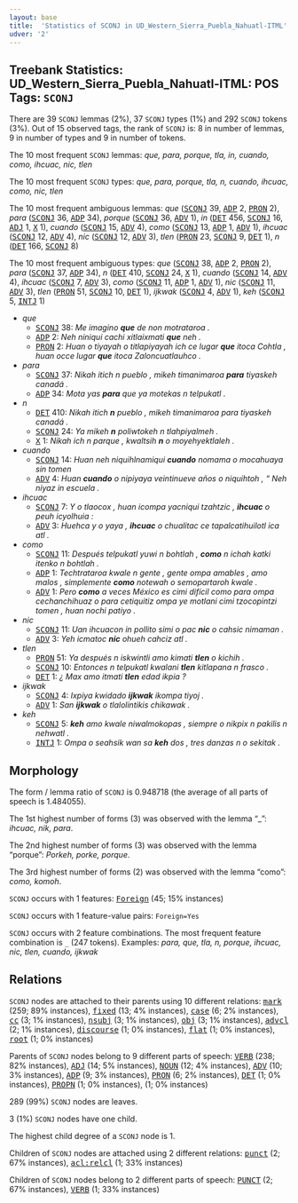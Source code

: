 ```yaml
---
layout: base
title:  'Statistics of SCONJ in UD_Western_Sierra_Puebla_Nahuatl-ITML'
udver: '2'
---
```


## Treebank Statistics: UD_Western_Sierra_Puebla_Nahuatl-ITML: POS Tags: `SCONJ`

There are 39 `SCONJ` lemmas (2%), 37 `SCONJ` types (1%) and 292 `SCONJ` tokens (3%).
Out of 15 observed tags, the rank of `SCONJ` is: 8 in number of lemmas, 9 in number of types and 9 in number of tokens.

The 10 most frequent `SCONJ` lemmas: <em>que, para, porque, tla, in, cuando, como, ihcuac, nic, tlen</em>

The 10 most frequent `SCONJ` types:  <em>que, para, porque, tla, n, cuando, ihcuac, como, nic, tlen</em>

The 10 most frequent ambiguous lemmas: <em>que</em> (<tt><a href="nhi_itml-pos-SCONJ.html">SCONJ</a></tt> 39, <tt><a href="nhi_itml-pos-ADP.html">ADP</a></tt> 2, <tt><a href="nhi_itml-pos-PRON.html">PRON</a></tt> 2), <em>para</em> (<tt><a href="nhi_itml-pos-SCONJ.html">SCONJ</a></tt> 36, <tt><a href="nhi_itml-pos-ADP.html">ADP</a></tt> 34), <em>porque</em> (<tt><a href="nhi_itml-pos-SCONJ.html">SCONJ</a></tt> 36, <tt><a href="nhi_itml-pos-ADV.html">ADV</a></tt> 1), <em>in</em> (<tt><a href="nhi_itml-pos-DET.html">DET</a></tt> 456, <tt><a href="nhi_itml-pos-SCONJ.html">SCONJ</a></tt> 16, <tt><a href="nhi_itml-pos-ADJ.html">ADJ</a></tt> 1, <tt><a href="nhi_itml-pos-X.html">X</a></tt> 1), <em>cuando</em> (<tt><a href="nhi_itml-pos-SCONJ.html">SCONJ</a></tt> 15, <tt><a href="nhi_itml-pos-ADV.html">ADV</a></tt> 4), <em>como</em> (<tt><a href="nhi_itml-pos-SCONJ.html">SCONJ</a></tt> 13, <tt><a href="nhi_itml-pos-ADP.html">ADP</a></tt> 1, <tt><a href="nhi_itml-pos-ADV.html">ADV</a></tt> 1), <em>ihcuac</em> (<tt><a href="nhi_itml-pos-SCONJ.html">SCONJ</a></tt> 12, <tt><a href="nhi_itml-pos-ADV.html">ADV</a></tt> 4), <em>nic</em> (<tt><a href="nhi_itml-pos-SCONJ.html">SCONJ</a></tt> 12, <tt><a href="nhi_itml-pos-ADV.html">ADV</a></tt> 3), <em>tlen</em> (<tt><a href="nhi_itml-pos-PRON.html">PRON</a></tt> 23, <tt><a href="nhi_itml-pos-SCONJ.html">SCONJ</a></tt> 9, <tt><a href="nhi_itml-pos-DET.html">DET</a></tt> 1), <em>n</em> (<tt><a href="nhi_itml-pos-DET.html">DET</a></tt> 166, <tt><a href="nhi_itml-pos-SCONJ.html">SCONJ</a></tt> 8)

The 10 most frequent ambiguous types:  <em>que</em> (<tt><a href="nhi_itml-pos-SCONJ.html">SCONJ</a></tt> 38, <tt><a href="nhi_itml-pos-ADP.html">ADP</a></tt> 2, <tt><a href="nhi_itml-pos-PRON.html">PRON</a></tt> 2), <em>para</em> (<tt><a href="nhi_itml-pos-SCONJ.html">SCONJ</a></tt> 37, <tt><a href="nhi_itml-pos-ADP.html">ADP</a></tt> 34), <em>n</em> (<tt><a href="nhi_itml-pos-DET.html">DET</a></tt> 410, <tt><a href="nhi_itml-pos-SCONJ.html">SCONJ</a></tt> 24, <tt><a href="nhi_itml-pos-X.html">X</a></tt> 1), <em>cuando</em> (<tt><a href="nhi_itml-pos-SCONJ.html">SCONJ</a></tt> 14, <tt><a href="nhi_itml-pos-ADV.html">ADV</a></tt> 4), <em>ihcuac</em> (<tt><a href="nhi_itml-pos-SCONJ.html">SCONJ</a></tt> 7, <tt><a href="nhi_itml-pos-ADV.html">ADV</a></tt> 3), <em>como</em> (<tt><a href="nhi_itml-pos-SCONJ.html">SCONJ</a></tt> 11, <tt><a href="nhi_itml-pos-ADP.html">ADP</a></tt> 1, <tt><a href="nhi_itml-pos-ADV.html">ADV</a></tt> 1), <em>nic</em> (<tt><a href="nhi_itml-pos-SCONJ.html">SCONJ</a></tt> 11, <tt><a href="nhi_itml-pos-ADV.html">ADV</a></tt> 3), <em>tlen</em> (<tt><a href="nhi_itml-pos-PRON.html">PRON</a></tt> 51, <tt><a href="nhi_itml-pos-SCONJ.html">SCONJ</a></tt> 10, <tt><a href="nhi_itml-pos-DET.html">DET</a></tt> 1), <em>ijkwak</em> (<tt><a href="nhi_itml-pos-SCONJ.html">SCONJ</a></tt> 4, <tt><a href="nhi_itml-pos-ADV.html">ADV</a></tt> 1), <em>keh</em> (<tt><a href="nhi_itml-pos-SCONJ.html">SCONJ</a></tt> 5, <tt><a href="nhi_itml-pos-INTJ.html">INTJ</a></tt> 1)


* <em>que</em>
  * <tt><a href="nhi_itml-pos-SCONJ.html">SCONJ</a></tt> 38: <em>Me imagino <b>que</b> de non motrataroa .</em>
  * <tt><a href="nhi_itml-pos-ADP.html">ADP</a></tt> 2: <em>Neh niniqui cachi xitlaixmati <b>que</b> neh .</em>
  * <tt><a href="nhi_itml-pos-PRON.html">PRON</a></tt> 2: <em>Huan o tiyayah o titlapiyayah ich ce lugar <b>que</b> itoca Cohtla , huan occe lugar <b>que</b> itoca Zaloncuatlauhco .</em>
* <em>para</em>
  * <tt><a href="nhi_itml-pos-SCONJ.html">SCONJ</a></tt> 37: <em>Nikah itich n pueblo , mikeh timanimaroa <b>para</b> tiyaskeh canadá .</em>
  * <tt><a href="nhi_itml-pos-ADP.html">ADP</a></tt> 34: <em>Mota yas <b>para</b> que ya motekas n telpukatl .</em>
* <em>n</em>
  * <tt><a href="nhi_itml-pos-DET.html">DET</a></tt> 410: <em>Nikah itich <b>n</b> pueblo , mikeh timanimaroa para tiyaskeh canadá .</em>
  * <tt><a href="nhi_itml-pos-SCONJ.html">SCONJ</a></tt> 24: <em>Ya mikeh <b>n</b> poliwtokeh n tlahpiyalmeh .</em>
  * <tt><a href="nhi_itml-pos-X.html">X</a></tt> 1: <em>Nikah ich n parque , kwaltsih <b>n</b> o moyehyektlaleh .</em>
* <em>cuando</em>
  * <tt><a href="nhi_itml-pos-SCONJ.html">SCONJ</a></tt> 14: <em>Huan neh niquihlnamiqui <b>cuando</b> nomama o mocahuaya sin tomen</em>
  * <tt><a href="nhi_itml-pos-ADV.html">ADV</a></tt> 4: <em>Huan <b>cuando</b> o nipiyaya veintinueve años o niquihtoh , “ Neh niyaz in escuela .</em>
* <em>ihcuac</em>
  * <tt><a href="nhi_itml-pos-SCONJ.html">SCONJ</a></tt> 7: <em>Y o tlaocox , huan icompa yacniqui tzahtzic , <b>ihcuac</b> o peuh icyolhuia :</em>
  * <tt><a href="nhi_itml-pos-ADV.html">ADV</a></tt> 3: <em>Huehca y o yaya , <b>ihcuac</b> o chualitac ce tapalcatihuilotl ica atl .</em>
* <em>como</em>
  * <tt><a href="nhi_itml-pos-SCONJ.html">SCONJ</a></tt> 11: <em>Después telpukatl yuwi n bohtlah , <b>como</b> n ichah katki itenko n bohtlah .</em>
  * <tt><a href="nhi_itml-pos-ADP.html">ADP</a></tt> 1: <em>Techtrataroa kwale n gente , gente ompa amables , amo malos , simplemente <b>como</b> notewah o semopartaroh kwale .</em>
  * <tt><a href="nhi_itml-pos-ADV.html">ADV</a></tt> 1: <em>Pero <b>como</b> a veces México es cimi difícil como para ompa cechanchihuaz o para cetiquitiz ompa ye motlani cimi tzocopintzi tomen , huan nochi patiyo .</em>
* <em>nic</em>
  * <tt><a href="nhi_itml-pos-SCONJ.html">SCONJ</a></tt> 11: <em>Uan ihcuacon in pollito simi o pac <b>nic</b> o cahsic nimaman .</em>
  * <tt><a href="nhi_itml-pos-ADV.html">ADV</a></tt> 3: <em>Yeh icmatoc <b>nic</b> ohueh cahciz atl .</em>
* <em>tlen</em>
  * <tt><a href="nhi_itml-pos-PRON.html">PRON</a></tt> 51: <em>Ya después n iskwintli amo kimati <b>tlen</b> o kichih .</em>
  * <tt><a href="nhi_itml-pos-SCONJ.html">SCONJ</a></tt> 10: <em>Entonces n telpukatl kwalani <b>tlen</b> kitlapana n frasco .</em>
  * <tt><a href="nhi_itml-pos-DET.html">DET</a></tt> 1: <em>¿ Max amo itmati <b>tlen</b> edad ikpia ?</em>
* <em>ijkwak</em>
  * <tt><a href="nhi_itml-pos-SCONJ.html">SCONJ</a></tt> 4: <em>Ixpiya kwidado <b>ijkwak</b> ikompa tiyoj .</em>
  * <tt><a href="nhi_itml-pos-ADV.html">ADV</a></tt> 1: <em>San <b>ijkwak</b> o tlalolintikis chikawak .</em>
* <em>keh</em>
  * <tt><a href="nhi_itml-pos-SCONJ.html">SCONJ</a></tt> 5: <em><b>keh</b> amo kwale niwalmokopas , siempre o nikpix n pakilis n nehwatl .</em>
  * <tt><a href="nhi_itml-pos-INTJ.html">INTJ</a></tt> 1: <em>Ompa o seahsik wan sa <b>keh</b> dos , tres danzas n o sekitak .</em>

## Morphology

The form / lemma ratio of `SCONJ` is 0.948718 (the average of all parts of speech is 1.484055).

The 1st highest number of forms (3) was observed with the lemma “_”: <em>ihcuac, nik, para</em>.

The 2nd highest number of forms (3) was observed with the lemma “porque”: <em>Porkeh, porke, porque</em>.

The 3rd highest number of forms (2) was observed with the lemma “como”: <em>como, komoh</em>.

`SCONJ` occurs with 1 features: <tt><a href="nhi_itml-feat-Foreign.html">Foreign</a></tt> (45; 15% instances)

`SCONJ` occurs with 1 feature-value pairs: `Foreign=Yes`

`SCONJ` occurs with 2 feature combinations.
The most frequent feature combination is `_` (247 tokens).
Examples: <em>para, que, tla, n, porque, ihcuac, nic, tlen, cuando, ijkwak</em>


## Relations

`SCONJ` nodes are attached to their parents using 10 different relations: <tt><a href="nhi_itml-dep-mark.html">mark</a></tt> (259; 89% instances), <tt><a href="nhi_itml-dep-fixed.html">fixed</a></tt> (13; 4% instances), <tt><a href="nhi_itml-dep-case.html">case</a></tt> (6; 2% instances), <tt><a href="nhi_itml-dep-cc.html">cc</a></tt> (3; 1% instances), <tt><a href="nhi_itml-dep-nsubj.html">nsubj</a></tt> (3; 1% instances), <tt><a href="nhi_itml-dep-obj.html">obj</a></tt> (3; 1% instances), <tt><a href="nhi_itml-dep-advcl.html">advcl</a></tt> (2; 1% instances), <tt><a href="nhi_itml-dep-discourse.html">discourse</a></tt> (1; 0% instances), <tt><a href="nhi_itml-dep-flat.html">flat</a></tt> (1; 0% instances), <tt><a href="nhi_itml-dep-root.html">root</a></tt> (1; 0% instances)

Parents of `SCONJ` nodes belong to 9 different parts of speech: <tt><a href="nhi_itml-pos-VERB.html">VERB</a></tt> (238; 82% instances), <tt><a href="nhi_itml-pos-ADJ.html">ADJ</a></tt> (14; 5% instances), <tt><a href="nhi_itml-pos-NOUN.html">NOUN</a></tt> (12; 4% instances), <tt><a href="nhi_itml-pos-ADV.html">ADV</a></tt> (10; 3% instances), <tt><a href="nhi_itml-pos-ADP.html">ADP</a></tt> (9; 3% instances), <tt><a href="nhi_itml-pos-PRON.html">PRON</a></tt> (6; 2% instances), <tt><a href="nhi_itml-pos-DET.html">DET</a></tt> (1; 0% instances), <tt><a href="nhi_itml-pos-PROPN.html">PROPN</a></tt> (1; 0% instances),  (1; 0% instances)

289 (99%) `SCONJ` nodes are leaves.

3 (1%) `SCONJ` nodes have one child.

The highest child degree of a `SCONJ` node is 1.

Children of `SCONJ` nodes are attached using 2 different relations: <tt><a href="nhi_itml-dep-punct.html">punct</a></tt> (2; 67% instances), <tt><a href="nhi_itml-dep-acl-relcl.html">acl:relcl</a></tt> (1; 33% instances)

Children of `SCONJ` nodes belong to 2 different parts of speech: <tt><a href="nhi_itml-pos-PUNCT.html">PUNCT</a></tt> (2; 67% instances), <tt><a href="nhi_itml-pos-VERB.html">VERB</a></tt> (1; 33% instances)

